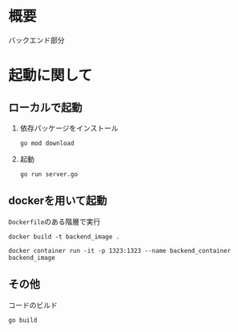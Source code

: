 # 概要
バックエンド部分

# 起動に関して
## ローカルで起動
1. 依存パッケージをインストール
    ```
    go mod download
    ```
2. 起動
    ```
    go run server.go
    ```

## dockerを用いて起動
`Dockerfile`のある階層で実行
```
docker build -t backend_image .

docker container run -it -p 1323:1323 --name backend_container backend_image
```

## その他
コードのビルド
```
go build
```